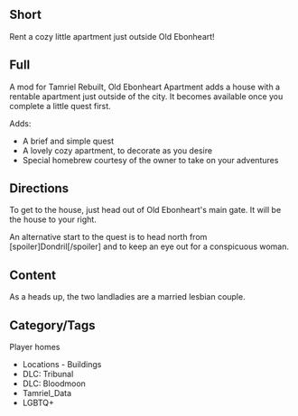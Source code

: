 ## Short

Rent a cozy little apartment just outside Old Ebonheart!

## Full

A mod for Tamriel Rebuilt, Old Ebonheart Apartment adds a house with a rentable apartment just outside of the city. It becomes available once you complete a little quest first.

Adds:

* A brief and simple quest
* A lovely cozy apartment, to decorate as you desire
* Special homebrew courtesy of the owner to take on your adventures

## Directions

To get to the house, just head out of Old Ebonheart's main gate. It will be the house to your right.

An alternative start to the quest is to head north from [spoiler]Dondril[/spoiler] and to keep an eye out
for a conspicuous woman.

## Content

As a heads up, the two landladies are a married lesbian couple.

## Category/Tags

Player homes

* Locations - Buildings
* DLC: Tribunal
* DLC: Bloodmoon
* Tamriel_Data
* LGBTQ+